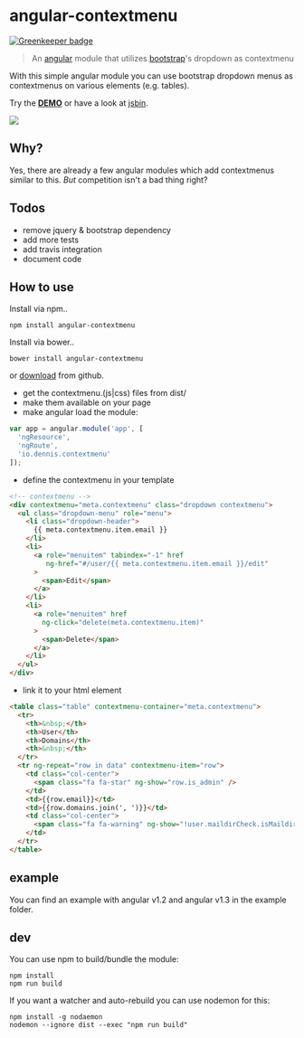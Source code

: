 # angular-contextmenu

[![Greenkeeper badge](https://badges.greenkeeper.io/ds82/angular-contextmenu.svg)](https://greenkeeper.io/)

[demo]: http://ds82.github.io/angular-contextmenu/
[jsbin]: http://jsbin.com/hodul/5/edit?html,js,output
[jquery]: http://jquery.com
[bootstrap]: http://getbootstrap.com
[angular]: http://angularjs.org
[download]: https://github.com/ds82/angular-contextmenu/releases

> An [angular] module that utilizes [bootstrap]'s dropdown as contextmenu

With this simple angular module you can use bootstrap dropdown menus as
contextmenus on various elements (e.g. tables).

Try the **[DEMO][demo]** or have a look at [jsbin].

![](screen.png)

## Why?

Yes, there are already a few angular modules which add contextmenus similar to this. *But* competition isn't a bad thing right?

## Todos

* remove jquery & bootstrap dependency
* add more tests
* add travis integration
* document code

## How to use

Install via npm..
```
npm install angular-contextmenu
```

Install via bower..
```
bower install angular-contextmenu
```

or [download] from github.

 * get the contextmenu.(js|css) files from dist/
 * make them available on your page
 * make angular load the module:
```js
var app = angular.module('app', [
  'ngResource',
  'ngRoute',
  'io.dennis.contextmenu'
]);
```
 * define the contextmenu in your template
```html
<!-- contextmenu -->
<div contextmenu="meta.contextmenu" class="dropdown contextmenu">
  <ul class="dropdown-menu" role="menu">
    <li class="dropdown-header">
      {{ meta.contextmenu.item.email }}
    </li>
    <li>
      <a role="menuitem" tabindex="-1" href
         ng-href="#/user/{{ meta.contextmenu.item.email }}/edit"
      >
        <span>Edit</span>
      </a>
    </li>
    <li>
      <a role="menuitem" href
        ng-click="delete(meta.contextmenu.item)"
      >
        <span>Delete</span>
      </a>
    </li>
  </ul>
</div>
```
 * link it to your html element
```html
<table class="table" contextmenu-container="meta.contextmenu">
  <tr>
    <th>&nbsp;</th>
    <th>User</th>
    <th>Domains</th>
    <th>&nbsp;</th>
  </tr>
  <tr ng-repeat="row in data" contextmenu-item="row">
    <td class="col-center">
      <span class="fa fa-star" ng-show="row.is_admin" />
    </td>
    <td>{{row.email}}</td>
    <td>{{row.domains.join(', ')}}</td>
    <td class="col-center">
      <span class="fa fa-warning" ng-show="!user.maildirCheck.isMaildir" />
    </td>
  </tr>
</table>
```

## example

You can find an example with angular v1.2 and angular v1.3 in the example folder.

## dev

You can use npm to build/bundle the module:

```
npm install
npm run build
```

If you want a watcher and auto-rebuild you can use nodemon for this:

```
npm install -g nodaemon
nodemon --ignore dist --exec "npm run build"
```

